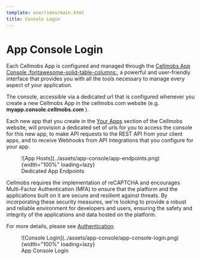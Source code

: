 ```yaml
---
template: overrides/main.html
title: Console Login
---
```


# App Console Login

Each Cellmobs App is configured and managed through the [Cellmobs App Console :fontawesome-solid-table-columns:](/app-console/console-overview), a powerful and user-friendly interface that provides you with all the tools necessary to manage every aspect of your application. 

The console, accessible via a dedicated url that is configured whenever you create a new Cellmobs App in the cellmobs.com website (e.g. **myapp.console.cellmobs.com** ). 

Each new app that you create in the [Your Apps](https://www.cellmobs.com/apps) section of the Cellmobs website, will provision a dedicated set of urls for you to access the console for this new app, to make API requests to the REST API from your client apps, and to receive Webhooks from API Integrations that you configure for your app. 

<figure markdown>
![App Hosts](../assets/app-console/app-endpoints.png){width="100%" loading=lazy}
    <figcaption>Dedicated App Endpoints</figcaption>
</figure>

Cellmobs requires the implementation of reCAPTCHA and encourages Multi-Factor Authentication (MFA) to ensure that the platform and the applications built on it are secure and resilient against threats. By incorporating these security measures, we're looking to provide a robust and reliable environment for developers and users, ensuring the safety and integrity of the applications and data hosted on the platform.

For more details, please see [Authentication](/guide/authentication).

<figure markdown>
![Console Login](../assets/app-console/app-console-login.png){width="100%" loading=lazy}
    <figcaption>App Console Login</figcaption>
</figure>

<br><br>